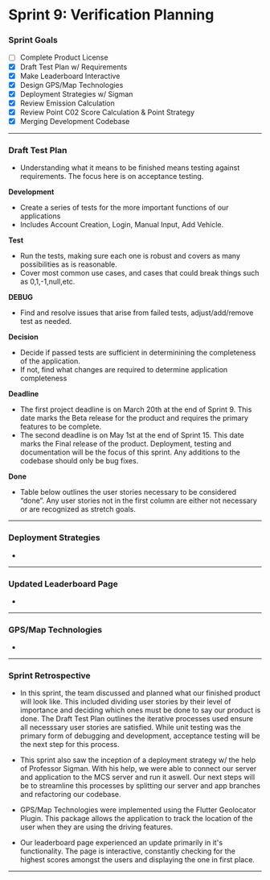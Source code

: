 # Sprint 9: Verification Planning

### Sprint Goals
- [ ] Complete Product License
- [X] Draft Test Plan w/ Requirements
- [X] Make Leaderboard Interactive
- [X] Design GPS/Map Technologies
- [X] Deployment Strategies w/ Sigman
- [X] Review Emission Calculation
- [X] Review Point C02 Score Calculation & Point Strategy
- [X] Merging Development Codebase

---

### Draft Test Plan
* Understanding what it means to be finished means testing against requirements. The focus here is on acceptance testing. 

**Development**
  * Create a series of tests for the more important functions of our applications
  * Includes Account Creation, Login, Manual Input, Add Vehicle.

**Test**
  * Run the tests, making sure each one is robust and covers as many possibilities as is reasonable.
  * Cover most common use cases, and cases that could break things such as 0,1,-1,null,etc.

**DEBUG**
* Find and resolve issues that arise from failed tests, adjust/add/remove test as needed.

**Decision**
  * Decide if passed tests are sufficient in determinining the completeness of the application.
  * If not, find what changes are required to determine application completeness
    
**Deadline**
* The first project deadline is on March 20th at the end of Sprint 9. This date marks the Beta release for the product and requires the primary features to be complete.
* The second deadline is on May 1st at the end of Sprint 15. This date marks the Final release of the product. Deployment, testing and documentation will be the focus of this sprint. Any additions to the codebase should only be bug fixes. 

**Done**
* Table below outlines the user stories necessary to be considered “done”. Any user stories not in the first column are either not necessary or are recognized as stretch goals.



---
### Deployment Strategies
* 

---
### Updated Leaderboard Page
* 


---
### GPS/Map Technologies
* 



---
### Sprint Retrospective
* In this sprint, the team discussed and planned what our finished product will look like. This included dividing user stories by their level of importance and deciding which ones must be done to say our product is done. The Draft Test Plan outlines the iterative processes used ensure all necesssary user stories are satisfied. While unit testing was the primary form of debugging and development, acceptance testing will be the next step for this process.
  
* This sprint also saw the inception of a deployment strategy w/ the help of Professor Sigman. With his help, we were able to connect our server and application to the MCS server and run it aswell. Our next steps will be to streamline this processes by splitting our server and app branches and refactoring our codebase.
  
* GPS/Map Technologies were implemented using the Flutter Geolocator Plugin. This package allows the application to track the location of the user when they are using the driving features.
  
* Our leaderboard page experienced an update primarily in it's functionality. The page is interactive, constantly checking for the highest scores amongst the users and displaying the one in first place. 
---
